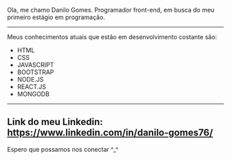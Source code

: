 Ola, me chamo Danilo Gomes. Programador front-end, em busca do meu primeiro estágio em programação.

--------------------
Meus conhecimentos atuais que estão em desenvolvimento costante são:

- HTML
- CSS
- JAVASCRIPT
- BOOTSTRAP
- NODE.JS
- REACT.JS
- MONGODB
--------------------
Link do meu Linkedin: https://www.linkedin.com/in/danilo-gomes76/
--------------------
Espero que possamos nos conectar ^_^
